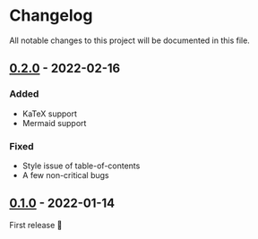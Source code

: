 # Changelog

All notable changes to this project will be documented in this file.


## [0.2.0] - 2022-02-16

### Added
- KaTeX support
- Mermaid support

### Fixed
- Style issue of table-of-contents
- A few non-critical bugs

## [0.1.0] - 2022-01-14

First release 🎉


[0.2.0]: https://github.com/isunjn/serene/compare/v0.1.0...v0.2.0
[0.1.0]: https://github.com/isunjn/serene/releases/tag/v0.1.0